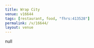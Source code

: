 ```yaml
---
title: Wrap City
venue: v16644
tags: [restaurant, food, "fhrs:413528"]
permalink: /v/16644/
layout: venue
---
```

null